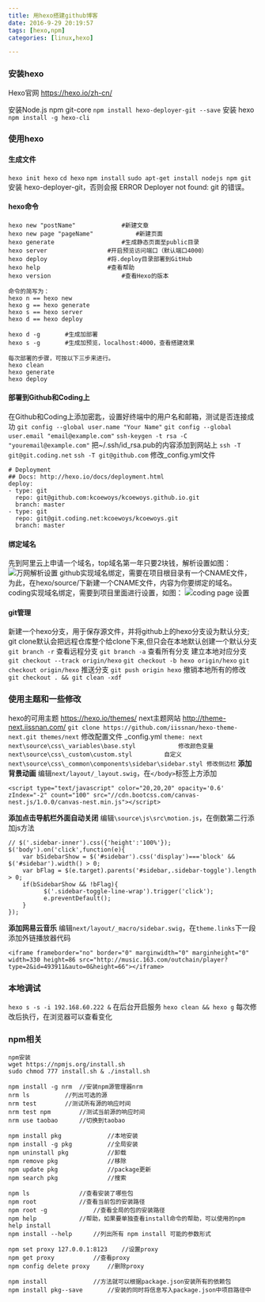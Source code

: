 ```yaml
---
title: 用hexo搭建github博客
date: 2016-9-29 20:19:57
tags: [hexo,npm]
categories: [linux,hexo]

---
```



### 安装hexo
Hexo官网 https://hexo.io/zh-cn/

安装Node.js npm git-core
`npm install hexo-deployer-git --save`
安装 hexo
`npm install -g hexo-cli`

### 使用hexo
<!-- more -->
#### 生成文件
`hexo init hexo`
`cd hexo`
`npm install`
`sudo apt-get install nodejs npm git`
安装 hexo-deployer-git，否则会报 ERROR Deployer not found: git 的错误。
#### hexo命令
```
hexo new "postName"				#新建文章
hexo new page "pageName"			#新建页面
hexo generate					#生成静态页面至public目录
hexo server					#开启预览访问端口（默认端口4000）
hexo deploy					#将.deploy目录部署到GitHub
hexo help					#查看帮助
hexo version					#查看Hexo的版本

命令的简写为：
hexo n == hexo new
hexo g == hexo generate
hexo s == hexo server
hexo d == hexo deploy

hexo d -g		#生成加部署
hexo s -g		#生成加预览，localhost:4000，查看搭建效果

每次部署的步骤，可按以下三步来进行。
hexo clean
hexo generate
hexo deploy
```
#### 部署到Github和Coding上
在Github和Coding上添加密匙，设置好终端中的用户名和邮箱，测试是否连接成功
`git config --global user.name "Your Name"`
`git config --global user.email "email@example.com"`
`ssh-keygen -t rsa -C "youremail@example.com"` 把~/.ssh/id_rsa.pub的内容添加到网站上
`ssh -T git@git.coding.net`
`ssh -T git@github.com`
修改_config.yml文件
```
# Deployment
## Docs: http://hexo.io/docs/deployment.html
deploy:
- type: git
  repo: git@github.com:kcoewoys/kcoewoys.github.io.git
  branch: master
- type: git
  repo: git@git.coding.net:kcoewoys/kcoewoys.git
  branch: master
```
#### 绑定域名
先到阿里云上申请一个域名，top域名第一年只要2块钱，解析设置如图：
![万网解析设置](http://ofat4idzj.bkt.clouddn.com/%E4%B8%87%E7%BD%91%E8%A7%A3%E6%9E%90%E8%AE%BE%E7%BD%AE.png)
github实现域名绑定，需要在项目根目录有一个CNAME文件，为此，在hexo/source/下新建一个CNAME文件，内容为你要绑定的域名。
coding实现域名绑定，需要到项目里面进行设置，如图：
![coding page 设置](http://ofat4idzj.bkt.clouddn.com/coding%20page%20%E8%AE%BE%E7%BD%AE.png)
#### git管理
新建一个hexo分支，用于保存源文件，并将github上的hexo分支设为默认分支;
git clone默认会把远程仓库整个给clone下来,但只会在本地默认创建一个默认分支
`git branch -r`    查看远程分支
`git branch -a`    查看所有分支
建立本地对应分支
`git checkout --track origin/hexo`
`git checkout -b hexo origin/hexo`
`git checkout origin/hexo`
推送分支
`git push origin hexo`
撤销本地所有的修改
`git checkout . && git clean -xdf`

### 使用主题和一些修改
hexo的可用主题 https://hexo.io/themes/
next主题网站 http://theme-next.iissnan.com/
`git clone https://github.com/iissnan/hexo-theme-next.git themes/next`
修改配置文件 _config.yml
`theme: next`
`
next\source\css\_variables\base.styl			修改颜色变量
next\source\css\_custom\custom.styl			自定义
next\source\css\_common\components\sidebar\sidebar.styl	修改侧边栏
`
**添加背景动画**
编辑`next/layout/_layout.swig`，在`</body>`标签上方添加
```
<script type="text/javascript" color="20,20,20" opacity='0.6' zIndex="-2" count="100" src="//cdn.bootcss.com/canvas-nest.js/1.0.0/canvas-nest.min.js"></script>
```
**添加点击导航栏外面自动关闭**
编辑`\source\js\src\motion.js`，在倒数第二行添加js方法
```
// $('.sidebar-inner').css({'height':'100%'});
$('body').on('click',function(e){
    var bSidebarShow = $('#sidebar').css('display')==='block' && $('#sidebar').width() > 0;
    var bFlag = $(e.target).parents('#sidebar,.sidebar-toggle').length > 0;
    if(bSidebarShow && !bFlag){
          $('.sidebar-toggle-line-wrap').trigger('click');
          e.preventDefault();
    }
});
```
**添加网易云音乐**
编辑`next/layout/_macro/sidebar.swig`，在`theme.links`下一段添加外链播放器代码
```
<iframe frameborder="no" border="0" marginwidth="0" marginheight="0" width=330 height=86 src="http://music.163.com/outchain/player?type=2&id=493911&auto=0&height=66"></iframe>
```

### 本地调试
`hexo s -s -i 192.168.60.222 &`		在后台开启服务
`hexo clean && hexo g`			每次修改后执行，在浏览器可以查看变化

### npm相关
```
npm安装
wget https://npmjs.org/install.sh
sudo chmod 777 install.sh & ./install.sh

npm install -g nrm	//安装npm源管理器nrm
nrm ls			//列出可选的源
nrm test		//测试所有源的响应时间
nrm test npm		//测试当前源的响应时间
nrm use taobao		//切换到taobao

npm install pkg 			//本地安装
npm install -g pkg 			//全局安装
npm uninstall pkg 			//卸载
npm remove pkg 				//移除
npm update pkg 				//package更新
npm search pkg 				//搜索

npm ls				//查看安装了哪些包
npm root 			//查看当前包的安装路径
npm root -g 			//查看全局的包的安装路径
npm help 			//帮助，如果要单独查看install命令的帮助，可以使用的npm help install
npm install --help 		//列出所有 npm install 可能的参数形式

npm set proxy 127.0.0.1:8123 	//设置proxy
npm get proxy 			//查看proxy
npm config delete proxy		//删除proxy

npm install 			//方法就可以根据package.json安装所有的依赖包
npm install pkg--save 		//安装的同时将信息写入package.json中项目路径中
```
